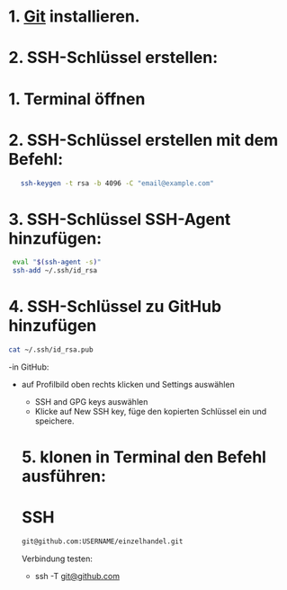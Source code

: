# 1. [Git](https://git-scm.com/downloads) installieren.
# 2. SSH-Schlüssel erstellen:

# 1. Terminal öffnen
# 2. SSH-Schlüssel erstellen mit dem Befehl:

   ```bash
      ssh-keygen -t rsa -b 4096 -C "email@example.com"
   ```

# 3. SSH-Schlüssel SSH-Agent hinzufügen:

   ```bash
    eval "$(ssh-agent -s)"
    ssh-add ~/.ssh/id_rsa
   ```

# 4. SSH-Schlüssel zu GitHub hinzufügen

   ````bash
   cat ~/.ssh/id_rsa.pub
   ````

-in GitHub:
- auf Profilbild oben rechts klicken und Settings auswählen
    - SSH and GPG keys auswählen
    - Klicke auf New SSH key, füge den kopierten Schlüssel ein und speichere.

  # 5. klonen in Terminal den Befehl ausführen:

  # SSH

   ````bash
   git@github.com:USERNAME/einzelhandel.git
   ````

  Verbindung testen:
    - ssh -T git@github.com